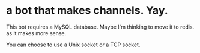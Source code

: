 # a bot that makes channels. Yay.

This bot requires a MySQL database. 
Maybe I'm thinking to move it to redis. as it makes more sense.

You can choose to use a Unix socket or a TCP socket.
